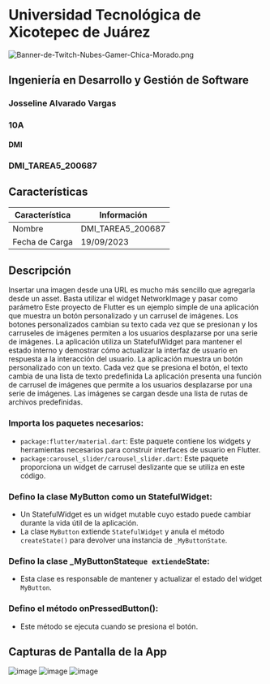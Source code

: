# Universidad Tecnológica de Xicotepec de Juárez

![Banner-de-Twitch-Nubes-Gamer-Chica-Morado.png](https://i.postimg.cc/15q3LFXF/Banner-de-Twitch-Nubes-Gamer-Chica-Morado.png)

## Ingeniería en Desarrollo y Gestión de Software
### Josseline Alvarado Vargas
### 10A
#### DMI
### DMI_TAREA5_200687

## Características
| Característica         | Información                                                              |
|------------------------|--------------------------------------------------------------------------|
| Nombre                 | DMI_TAREA5_200687                                     |
| Fecha de Carga         | 19/09/2023                                                                 |

## Descripción      

Insertar una imagen desde una URL es mucho más sencillo que agregarla desde un asset. Basta utilizar el widget NetworkImage y pasar como parámetro
Este proyecto de Flutter es un ejemplo simple de una aplicación que muestra un botón personalizado y un carrusel de imágenes. Los botones personalizados cambian su texto cada vez que se presionan y los carruseles de imágenes permiten a los usuarios desplazarse por una serie de imágenes. La aplicación utiliza un StatefulWidget para mantener el estado interno y demostrar cómo actualizar la interfaz de usuario en respuesta a la interacción del usuario.
La aplicación muestra un botón personalizado con un texto. Cada vez que se presiona el botón, el texto cambia de una lista de texto predefinida
La aplicación presenta una función de carrusel de imágenes que permite a los usuarios desplazarse por una serie de imágenes. Las imágenes se cargan desde una lista de rutas de archivos predefinidas.

### Importa los paquetes necesarios:
   - `package:flutter/material.dart`: Este paquete contiene los widgets y herramientas necesarios para construir interfaces de usuario en Flutter.
   - `package:carousel_slider/carousel_slider.dart`: Este paquete proporciona un widget de carrusel deslizante que se utiliza en este código.

### Defino la clase MyButton como un StatefulWidget:
   - Un StatefulWidget es un widget mutable cuyo estado puede cambiar durante la vida útil de la aplicación.
   - La clase `MyButton` extiende `StatefulWidget` y anula el método `createState()` para devolver una instancia de `_MyButtonState`.

### Defino la clase _MyButtonState` que extiende `State<MyButton>:
   - Esta clase es responsable de mantener y actualizar el estado del widget `MyButton`.

### Defino el método onPressedButton():
   - Este método se ejecuta cuando se presiona el botón.
  





## Capturas de Pantalla de la App

![image](https://github.com/JossAlvarado/tarea5_200687/assets/84793967/c212b499-6d88-4f8f-b056-87bc143c5845)
![image](https://github.com/JossAlvarado/tarea5_200687/assets/84793967/4db42d80-8755-45ea-90d3-66e0aae1cd27)
![image](https://github.com/JossAlvarado/tarea5_200687/assets/84793967/2af99b49-f7b3-40d1-be0d-22045dcc96a7)

